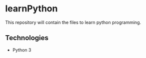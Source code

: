 # learnPython
This repository will contain the files to learn python programming.


## Technologies
- Python 3